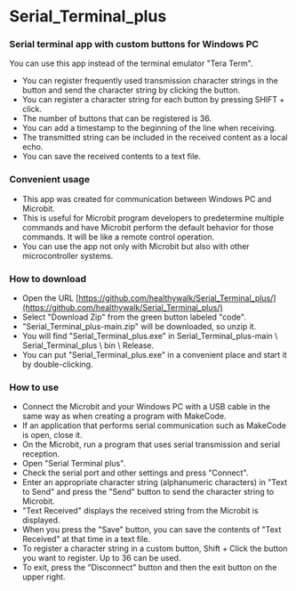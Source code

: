 # Serial_Terminal_plus

### Serial terminal app with custom buttons for Windows PC  
You can use this app instead of the terminal emulator "Tera Term".

* You can register frequently used transmission character strings in the button and send the character string by clicking the button.
* You can register a character string for each button by pressing SHIFT + click.
* The number of buttons that can be registered is 36.
* You can add a timestamp to the beginning of the line when receiving.
* The transmitted string can be included in the received content as a local echo.
* You can save the received contents to a text file.

### Convenient usage

* This app was created for communication between Windows PC and Microbit.
* This is useful for Microbit program developers to predetermine multiple commands and have Microbit perform the default behavior for those commands. It will be like a remote control operation.
* You can use the app not only with Microbit but also with other microcontroller systems.

### How to download

* Open the URL [https://github.com/healthywalk/Serial_Terminal_plus/](https://github.com/healthywalk/Serial_Terminal_plus/)
* Select "Download Zip" from the green button labeled "code".
* "Serial_Terminal_plus-main.zip" will be downloaded, so unzip it.
* You will find "Serial_Terminal_plus.exe" in Serial_Terminal_plus-main \ Serial_Terminal_plus \ bin \ Release.
* You can put "Serial_Terminal_plus.exe" in a convenient place and start it by double-clicking.

### How to use

* Connect the Microbit and your Windows PC with a USB cable in the same way as when creating a program with MakeCode.
* If an application that performs serial communication such as MakeCode is open, close it.
* On the Microbit, run a program that uses serial transmission and serial reception.
* Open "Serial Terminal plus".
* Check the serial port and other settings and press "Connect".
* Enter an appropriate character string (alphanumeric characters) in "Text to Send" and press the "Send" button to send the character string to Microbit.
* "Text Received" displays the received string from the Microbit is displayed.
* When you press the "Save" button, you can save the contents of "Text Received" at that time in a text file.
* To register a character string in a custom button, Shift + Click the button you want to register. Up to 36 can be used.
* To exit, press the "Disconnect" button and then the exit button on the upper right.

